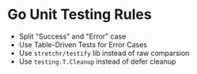 # Go Unit Testing Rules

- Split "Success" and "Error" case
- Use Table-Driven Tests for Error Cases
- Use `stretchr/testify` lib instead of raw comparsion
- Use `testing.T.Cleanup` instead of defer cleanup
